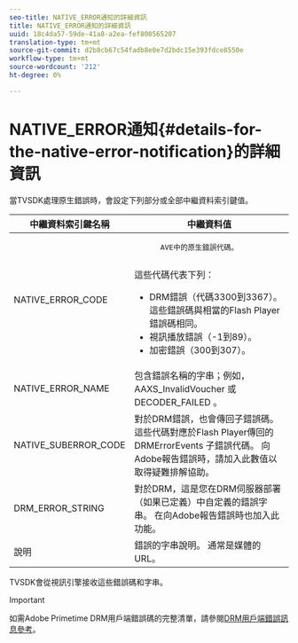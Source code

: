 ```yaml
---
seo-title: NATIVE_ERROR通知的詳細資訊
title: NATIVE_ERROR通知的詳細資訊
uuid: 18c4da57-59de-41a8-a2ea-fef800565207
translation-type: tm+mt
source-git-commit: d2b8cb67c54fadb8e0e7d2bdc15e393fdce8550e
workflow-type: tm+mt
source-wordcount: '212'
ht-degree: 0%

---
```



# NATIVE_ERROR通知{#details-for-the-native-error-notification}的詳細資訊

當TVSDK處理原生錯誤時，會設定下列部分或全部中繼資料索引鍵值。

<table id="table_86A21619515B435DBB65DC4DFBB64B29"> 
 <thead> 
  <tr> 
   <th colname="col1" class="entry"> 中繼資料索引鍵名稱 </th> 
   <th colname="col2" class="entry"> 中繼資料值 </th> 
  </tr> 
 </thead>
 <tbody> 
  <tr> 
   <td colname="col1"> <span class="codeph"> NATIVE_ERROR_CODE  </span> </td> 
   <td colname="col2"> 
    <pre>
      AVE中的原生錯誤代碼。 
    </pre> 這些代碼代表下列： 
    <ul id="ul_330C626DE27B45A09E8851CC24768A07"> 
     <li id="li_0845A9BBB55545BDB49BD4F4802C0E54">DRM錯誤（代碼3300到3367）。 這些錯誤碼與相當的Flash Player錯誤碼相同。 </li> 
     <li id="li_98A571480C154CF0AE1DC101FF0834C4">視訊播放錯誤（-1到89）。 </li> 
     <li id="li_D7C19955DEF94DA88B822C8C57D6D2F4">加密錯誤（300到307）。 </li> 
    </ul> </td> 
  </tr> 
  <tr> 
   <td colname="col1"> <span class="codeph"> NATIVE_ERROR_NAME  </span> </td> 
   <td colname="col2"> 包含錯誤名稱的字串；例如，<span class="codeph"> AAXS_InvalidVoucher </span>或<span class="codeph"> DECODER_FAILED </span>。 </td> 
  </tr> 
  <tr> 
   <td colname="col1"> <span class="codeph"> NATIVE_SUBERROR_CODE  </span> </td> 
   <td colname="col2"> 對於DRM錯誤，也會傳回子錯誤碼。 這些代碼對應於Flash Player傳回的<span class="codeph"> DRMErrorEvents </span>子錯誤代碼。 向Adobe報告錯誤時，請加入此數值以取得疑難排解協助。 </td> 
  </tr> 
  <tr> 
   <td colname="col1"> <span class="codeph"> DRM_ERROR_STRING  </span> </td> 
   <td colname="col2"> 對於DRM，這是您在DRM伺服器部署（如果已定義）中自定義的錯誤字串。 在向Adobe報告錯誤時也加入此功能。 </td> 
  </tr> 
  <tr> 
   <td colname="col1"> <span class="codeph"> 說明  </span> </td> 
   <td colname="col2"> 錯誤的字串說明。 通常是媒體的URL。 </td> 
  </tr> 
 </tbody> 
</table>

TVSDK會從視訊引擎接收這些錯誤碼和字串。

>[!IMPORTANT]
>
>如需Adobe Primetime DRM用戶端錯誤碼的完整清單，請參閱[DRM用戶端錯誤訊息參考](https://helpx.adobe.com/content/dam/help/en/primetime/drm/drm_client_error_message_reference.pdf)。